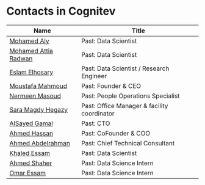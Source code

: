 # Contacts in Cognitev

| Name                                                         | Title                                       |
| ------------------------------------------------------------ | ------------------------------------------- |
| [Mohamed Aly](https://www.linkedin.com/in/muhamed-ali/)      | Past: Data Scientist                        |
| [Mohamed Attia Radwan](https://www.linkedin.com/in/mohamedatia/) | Past: Data Scientist                        |
| [Eslam Elhosary](https://www.linkedin.com/in/islamelhosary/) | Past: Data Scientist / Research Engineer    |
| [Moustafa Mahmoud](https://www.linkedin.com/in/mmahm/)       | Past: Founder & CEO                         |
| [Nermeen Masoud](https://www.linkedin.com/in/nermeen-masoud-87644a54/) | Past: People Operations Specialist          |
| [Sara Magdy Hegazy](https://www.linkedin.com/in/sara-magdy-hegazy-7b273411a/) | Past: Office Manager & facility coordinator |
| [AlSayed Gamal](https://www.linkedin.com/in/alsayedgamal/)   | Past: CTO                                   |
| [Ahmed Hassan](https://www.linkedin.com/in/ahmedahmedhassan/) | Past: CoFounder & COO                       |
| [Ahmed Abdelrahman](https://www.linkedin.com/in/aabdelrahmanm/) | Past: Chief Technical Consultant            |
| [Khaled Essam](https://www.linkedin.com/in/khaled-essam-52733488/) | Past: Data Scientist                        |
| [Ahmed Shaher](https://www.linkedin.com/in/ashaherb/)        | Past: Data Science Intern                   |
| [Omar Essam](https://www.linkedin.com/in/omarito2412/)       | Past: Data Science Intern                   |

